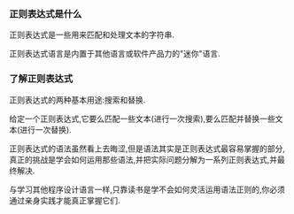 ### 正则表达式是什么

正则表达式是一些用来匹配和处理文本的字符串.

正则表达式语言是内置于其他语言或软件产品力的"迷你"语言.

### 了解正则表达式

正则表达式的两种基本用途:搜索和替换.

给定一个正则表达式,它要么匹配一些文本(进行一次搜索),要么匹配并替换一些文本(进行一次替换).

正则表达式的语法虽然看上去晦涩,但是语法其实是正则表达式最容易掌握的部分,真正的挑战是学会如何运用那些语法,并把实际问题分解为一系列正则表达式,并最终解决.

与学习其他程序设计语言一样,只靠读书是学不会如何灵活运用语法正则的,你必须通过亲身实践才能真正掌握它们.
